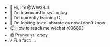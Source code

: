 - 👋 Hi, I’m @WWSRJL
- 👀 I’m interested in swimming
- 🌱 I’m currently learning C
- 💞️ I’m looking to collaborate on now i don't know
- 📫 How to reach me wechat:r006898
- 😄 Pronouns: crazy
- ⚡ Fun fact: ...

<!---
WWSRJL/WWSRJL is a ✨ special ✨ repository because its `README.md` (this file) appears on your GitHub profile.
You can click the Preview link to take a look at your changes.
--->
